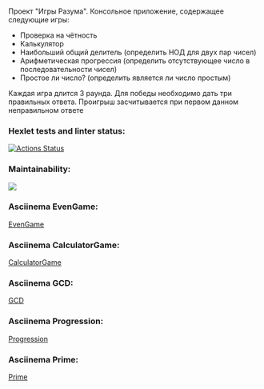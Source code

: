 ###
Проект "Игры Разума". 
Консольное приложение, содержащее следующие игры:
* Проверка на чётность
* Калькулятор
* Наибольший общий делитель (определить НОД для двух пар чисел)
* Арифметическая прогрессия (определить отсутствующее число в последовательности чисел)
* Простое ли число? (определить является ли число простым)

Каждая игра длится 3 раунда. Для победы необходимо дать три правильных ответа.
Проигрыш засчитывается при первом данном неправильном ответе

### Hexlet tests and linter status:
[![Actions Status](https://github.com/DaryaSHCH/java-project-61/workflows/hexlet-check/badge.svg)](https://github.com/DaryaSHCH/java-project-61/actions)
### Maintainability:
<a  href=https://codeclimate.com/github/DaryaSHCH/java-project-61/maintainability><img  src=https://api.codeclimate.com/v1/badges/be335915bedd2a8f269e/maintainability  /></a>

### Asciinema EvenGame:
[EvenGame](https://asciinema.org/a/PKLzeYjVWcc9U7gQoGtsfzzms)

### Asciinema CalculatorGame:
[CalculatorGame](https://asciinema.org/a/vRHxby7B3zIsDmLaOTWNiYkRJ)

### Asciinema GCD:
[GCD](https://asciinema.org/a/Gx9HqfsONwLTV4WXaULR5IJGC)

### Asciinema Progression:
[Progression](https://asciinema.org/a/54eQBCx1IQ9M6NwaYseyuwsAv)

### Asciinema Prime:
[Prime](https://asciinema.org/a/iBTnV8H2HbYJs97DOeWc7yvB2)



